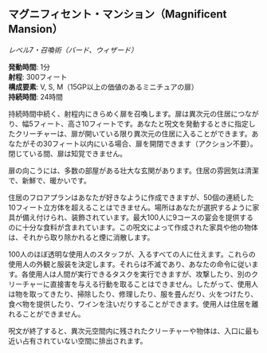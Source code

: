 ## マグニフィセント・マンション（Magnificent Mansion）
*レベル7・召喚術（バード、ウィザード）*

**発動時間**: 1分  
**射程**: 300フィート  
**構成要素**: V, S, M（15GP以上の価値のあるミニチュアの扉）  
**持続時間**: 24時間

持続時間中続く、射程内にきらめく扉を召喚します。扉は異次元の住居につながり、幅5フィート、高さ10フィートです。あなたと呪文を発動するときに指定したクリーチャーは、扉が開いている限り異次元の住居に入ることができます。あなたがその30フィート以内にいる場合、扉を開閉できます（アクション不要）。閉じている間、扉は知覚できません。

扉の向こうには、多数の部屋がある壮大な玄関があります。住居の雰囲気は清潔で、新鮮で、暖かいです。

住居のフロアプランはあなたが好きなように作成できますが、50個の連続した10フィート立方体を超えることはできません。場所はあなたが選択するように家具が備え付けられ、装飾されています。最大100人に9コースの宴会を提供するのに十分な食料が含まれています。この呪文によって作成された家具や他の物体は、それから取り除かれると煙に消散します。

100人のほぼ透明な使用人のスタッフが、入るすべての人に仕えます。これらの使用人の外観と服装を決定します。それらは不滅であり、あなたの命令に従います。各使用人は人間が実行できるタスクを実行できますが、攻撃したり、別のクリーチャーに直接害を与える行動を取ることはできません。したがって、使用人は物を取ってきたり、掃除したり、修理したり、服を畳んだり、火をつけたり、食べ物を提供したり、ワインを注いだりすることができます。使用人は住居を離れることができません。

呪文が終了すると、異次元空間内に残されたクリーチャーや物体は、入口に最も近い占有されていない空間に排出されます。